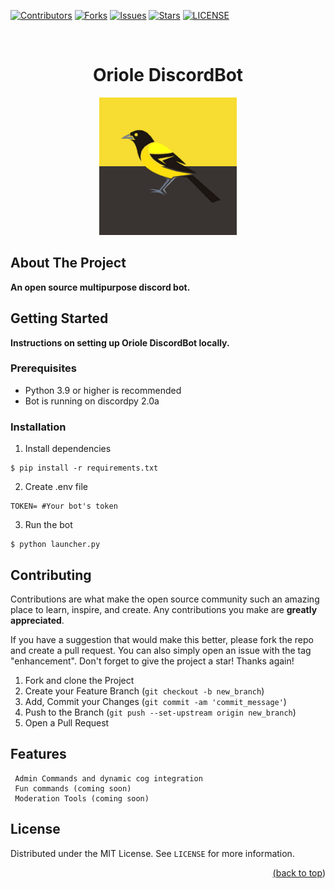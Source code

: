 <div id="top"></div>


 <!-- Badges -->
 [![Contributors][contributors-shield]][contributors-url]
 [![Forks][forks-shield]][forks-url]
 [![Issues][issues-shield]][issues-url]
 [![Stars][stars-shield]][stars-url]
 [![LICENSE][license-shield]][license-url]


 <!-- LOGO -->
 <br />
 <div align="center">
   <h1 align="center">Oriole DiscordBot</h1>
   <a href="https://github.com/othneildrew/Best-README-Template">
     <img src="https://github.com/Kate028/Oriole-DiscordBot/blob/main/Community%20Art/Oriole_avatar_1.png" alt="Logo" width="220">
   </a>
 </div>


 <!-- About -->
 ## About The Project
  **An open source multipurpose discord bot.**
  
<!-- Installation -->
 ## Getting Started

  **Instructions on setting up Oriole DiscordBot locally.**

 ### Prerequisites

  - Python 3.9 or higher is recommended
  - Bot is running on discordpy 2.0a 
 
### Installation

 1. Install dependencies 
  ```
  $ pip install -r requirements.txt
  ```
  
 2. Create .env file
  ```
  TOKEN= #Your bot's token
  ```
 
 3. Run the bot
  ```
  $ python launcher.py
  ```


 <!-- CONTRIBUTING -->
 ## Contributing

 Contributions are what make the open source community such an amazing place to learn, inspire, and create. Any contributions you make are **greatly appreciated**.

 If you have a suggestion that would make this better, please fork the repo and create a pull request. You can also simply open an issue with the tag "enhancement".
 Don't forget to give the project a star! Thanks again!

 1. Fork and clone the Project
 2. Create your Feature Branch (`git checkout -b new_branch`)
 3. Add, Commit your Changes (`git commit -am 'commit_message'`)
 4. Push to the Branch (`git push --set-upstream origin new_branch`)
 5. Open a Pull Request
 
 <!-- Features -->
 ## Features

     Admin Commands and dynamic cog integration
     Fun commands (coming soon)
     Moderation Tools (coming soon)


 <!-- Licensing -->
 ## License

 Distributed under the MIT License. See `LICENSE` for more information.

 <p align="right"><a href="https://github.com/Batucho/Oriole-DiscordBot/blob/main/LICENSE"</a></p>


 <p align="right">(<a href="#top">back to top</a>)</p>


 <!-- Links & Images for Badge -->
 [contributors-shield]: https://img.shields.io/github/contributors/Batucho/Oriole-DiscordBot.svg?style=for-the-badge
 [contributors-url]: https://github.com/Batucho/Oriole-DiscordBot/blob/main/.github/CONTRIBUTING.md

 [forks-shield]: https://img.shields.io/github/forks/Batucho/Oriole-DiscordBot.svg?style=for-the-badge
 [forks-url]: https://github.com/Batucho/Oriole-DiscordBot/network/members

 [stars-shield]: https://img.shields.io/github/stars/Batucho/Oriole-DiscordBot.svg?style=for-the-badge
 [stars-url]: https://github.com/Batucho/Oriole-DiscordBot/stargazers

 [issues-shield]: https://img.shields.io/github/issues/Batucho/Oriole-DiscordBot.svg?style=for-the-badge
 [issues-url]: https://github.com/Batucho/Oriole-DiscordBot/issues

 [license-shield]: https://img.shields.io/github/license/Batucho/Oriole-DiscordBot.svg?style=for-the-badge
 [license-url]: https://github.com/Batucho/Oriole-DiscordBot/blob/main/LICENSE
 
